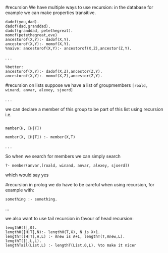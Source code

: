 #recursion
We have multiple ways to use recursion: in the database
for example we can make properties transitive.
```
dadof(you,dad).
dadof(dad,granddad).
dadof(granddad, petethegreat).
momof(petethegreat,eve)
ancestorof(X,Y):- dadof(X,Y).
ancestorof(X,Y):- momof(X,Y).
%naive: ancestorof(X,Y):- ancestorof(X,Z),ancestor(Z,Y).
```
. . .
```
%better:
ancestorof(X,Y):- dadof(X,Z),ancestor(Z,Y).
ancestorof(X,Y):- momof(X,Z),ancestor(Z,Y).
```

#recursion on lists
suppose we have a list of groupmembers
`[roald, winand, anvar, alexey, sjoerd]`

. . .

we can declare a member of this group to be part of this list using recursion i.e.
```

member(H, [H|T])

member(X, [H|T]) :- member(X,T) 
```
. . .

So when we search for members we can simply search

`?- member(anvar,[roald, winand, anvar, alexey, sjoerd])`

which would say yes

#recursion
in prolog we do have to be careful when using recursion, for example with:

```
something :- something.
```

...

we also want to use tail recursion in favour of head recursion:
```
lengthH([],0).
lengthH([H|T],N):- lengthH(T,X), N is X+1.
lengthT([H|T],A,L) :- Anew is A+1, lengthT(T,Anew,L).
lengthT([],L,L).
lengthTail(List,L) :- lengthT(List,0,L). %to make it nicer
```


